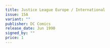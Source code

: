 ```yaml
---
title: Justice League Europe / International
issue: 15A
variant: ""
publisher: DC Comics
release_date: Jun 1990
signed_by: ""
price: 1
---
```

